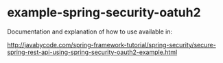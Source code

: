 # example-spring-security-oatuh2

Documentation and explanation of how to use available in:

http://javabycode.com/spring-framework-tutorial/spring-security/secure-spring-rest-api-using-spring-security-oauth2-example.html
